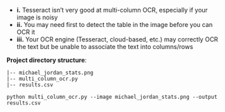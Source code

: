 - **i.** Tesseract isn’t very good at multi-column OCR, especially if your image is noisy
- **ii.** You may need first to detect the table in the image before you can OCR it
- **iii.** Your OCR engine (Tesseract, cloud-based, etc.) may correctly OCR the text but be
unable to associate the text into columns/rows
  

**Project directory structure**:
```
|-- michael_jordan_stats.png
|-- multi_column_ocr.py
|-- results.csv
```

```
python multi_column_ocr.py --image michael_jordan_stats.png --output results.csv
```